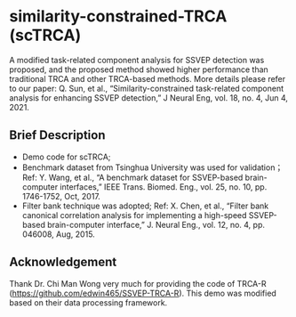 # similarity-constrained-TRCA (scTRCA)
A modified task-related component analysis for SSVEP detection was proposed, and the proposed method showed higher performance than traditional TRCA and other TRCA-based methods.
More details please refer to our paper: Q. Sun, et al., “Similarity-constrained task-related component analysis for enhancing SSVEP detection,” J Neural Eng, vol. 18, no. 4, Jun 4, 2021.

## Brief Description
- Demo code for scTRCA;
- Benchmark dataset from Tsinghua University was used for validation；
Ref: Y. Wang, et al., “A benchmark dataset for SSVEP-based brain-computer interfaces,” IEEE Trans. Biomed. Eng., vol. 25, no. 10, pp. 1746-1752, Oct, 2017.
- Filter bank technique was adopted;
Ref: X. Chen, et al., “Filter bank canonical correlation analysis for implementing a high-speed SSVEP-based brain-computer interface,” J. Neural Eng., vol. 12, no. 4, pp. 046008, Aug, 2015.


## Acknowledgement
Thank Dr. Chi Man Wong very much for providing the code of TRCA-R (https://github.com/edwin465/SSVEP-TRCA-R). This demo was modified based on their data processing framework.
